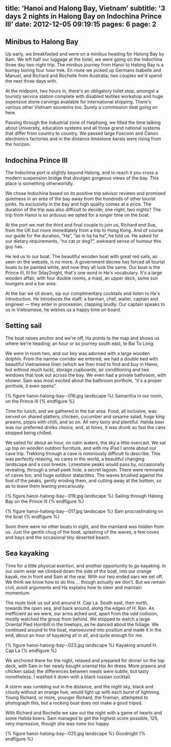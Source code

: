title: 'Hanoi and Halong Bay, Vietnam'
subtitle: '3 days 2 nights in Halong Bay on Indochina Prince III'
date: 2012-12-05 09:19:15
pages: 6
page: 2
---

## Minibus to Halong Bay

Up early, we breakfasted and were on a minibus heading for Halong Bay by 8am. We left half our luggage at the hotel, we were going on the Indochina three day two night trip. The minibus journey from Hanoi to Halong Bay is a bumpy boring four hour trek. En route we picked up Germans Isabelle and Manuel, and Richard and Rochelle from Australia; two couples we'd spend the next three days with.

At the midpoint, two hours in, there's an obligatory toilet stop, amongst a touristy service station complete with disabled textiles workshop and huge expensive stone carvings available for international shipping. There's various other Vietnam souvenirs too. Surely a commission deal going on here.

Passing through the industrial zone of Haiphong, we filled the time talking about University, education systems and all those grand national systems that differ from country to country. We passed large Foxconn and Canon electronics factories and in the distance limestone karsts were rising from the horizon.

## Indochina Prince III

The Indochina port is slightly beyond Halong, and to reach it you cross a modern suspension bridge that divulges gorgeous views of the bay. This place is something otherworldly.

We chose Indochina based on its positive trip advisor reviews and promised quietness in an area of the bay away from the hundreds of other tourist junks. Its exclusivity in the bay and high quality comes at a price. The duration of the trip was also difficult to decide; one night, two nights? The trip from Hanoi is so arduous we opted for a longer time on the boat.

At the port we met the third and final couple to join us, Richard and Sue, from the UK but more immediately from a trip to Hong Kong. And of course our guide for the duration, “Ha”, “as in ha ha ha”, he told us. He asked for our dietary requirements, “no cat or dog?”, awkward sense of humour this guy has.

He led us to our boat. The beautiful wooden boat with great red sails, as seen on the website, is no more. A government decree has forced all tourist boats to be painted white, and now they all look the same. Our boat is the Prince III, III for 3day2night, that's one word in Ha's vocabulary. It's a large wooden affair, with four double rooms, a mast, an upper deck, some sun loungers and a bar area.

At the bar we sit down, sip our complimentary cocktails and listen to Ha's introduction. He introduces the staff; a barman, chef, waiter, captain and engineer — they enter in procession, clapping loudly. Our captain speaks to us in Vietnamese, he wishes us a happy time on board.

## Setting sail

The boat raises anchor and we're off, Ha points to the map and shows us where we're heading; an hour or so journey south east, to Bai Tu Long.

We were in room two, and our key was adorned with a large wooden dolphin. From the narrow corridor we entered, we had a double bed with beautiful Vietnamese linen (which we then tried to find and buy in Hanoi, but without much luck), storage cupboards, air conditioning and two windows that look out across the bay. We even had a private bathroom, with shower. Sam was most excited about the bathroom porthole, “it's a proper porthole, it even opens”.

{% figure hanoi-halong-bay--016.jpg landscape %}
Samantha in our room, on the Prince III
{% endfigure %}

Time for lunch, and we gathered in the bar area. Food, all inclusive, was served on shared platters; chicken, cucumber and sesame salad, huge king prawns, pippis with chilli, and so on. All very tasty and plentiful. Halida beer was our preferred drinks choice, and, at times, it was drunk so fast the cans stopped being chilled.

We sailed for about an hour, on calm waters, the sky a little overcast. We sat up top on wooden outdoor furniture, and with my iPad I wrote about our cave trip. Trekking through a cave is notoriously difficult to describe. This was perfectly relaxing, no cares in the world, a beautiful changing landscape and a cool breeze. Limestone peaks would pass by, occasionally revealing, through a small peek hole, a secret lagoon. There were remnants of caves too, and huge outdoor stalactites. The waves brushed against the foot of the peaks, gently eroding them, and cutting away at the bottom, so as to leave them leaning precariously.

{% figure hanoi-halong-bay--019.jpg landscape %}
Sailing through Halong Bay on the Prince III
{% endfigure %}

{% figure hanoi-halong-bay--017.jpg landscape %}
Sam procrastinating on the boat
{% endfigure %}

Soon there were no other boats in sight, and the mainland was hidden from us. Just the gentle chug of the boat, splashing of the waves, a few coves and bays and the occasional tiny deserted beach.

## Sea kayaking

Time for a little physical exertion, and another opportunity to go kayaking. In our swim wear we climbed down the side of the boat, into our orange kayak, me in front and Sam at the rear. With our two ended oars we set off. We think we know how to do this … though actually we don't. But we remain civil, avoid arguments and Ha explains how to steer and maintain momentum.

The route took us out and around H. Cap La. South east, then north, towards the open sea, and back around, along the edges of H. Ran. As inefficient as we were, our arms ached and, apart from the odd collision, mostly watched the group from behind. We stopped to watch a large Oriental Pied Hornbill in the treetops, as he danced about the foliage. We continued around to the boat, manoeuvred into position and made it in the end, about an hour of kayaking all in all, and quite enough for me.

{% figure hanoi-halong-bay--023.jpg landscape %}
Kayaking around H. Cap La
{% endfigure %}

We anchored there for the night, relaxed and prepared for dinner on the top deck, with Sam in her newly bought oriental Hoi An dress. More prawns and chicken salad; the differences between meals were subtle, but tasty nonetheless. I washed it down with a black russian cocktail.

A storm was rumbling out in the distance, and the night sky, black and cloudy without an orange hue, would light up with each burst of lightning. Young Richard, or more, younger Richard, the fireman, attempted to photograph this, but a rocking boat does not make a good tripod.

With Richard and Rochelle we saw out the night with a game of hearts and some Halida beers. Sam managed to get the highest score possible, 125, very impressive, though she was none too happy.

{% figure hanoi-halong-bay--025.jpg landscape %}
Goodnight
{% endfigure %}
